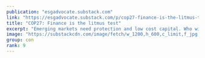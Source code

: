 ```yaml
---
publication: "esgadvocate.substack.com"
link: "https://esgadvocate.substack.com/p/cop27-finance-is-the-litmus-test"
title: "COP27: Finance is the litmus test"
excerpt: "Emerging markets need protection and low cost capital. Who will step up?"
image: "https://substackcdn.com/image/fetch/w_1200,h_600,c_limit,f_jpg,q_auto:good,fl_progressive:steep/https%3A%2F%2Fbucketeer-e05bbc84-baa3-437e-9518-adb32be77984.s3.amazonaws.com%2Fpublic%2Fimages%2F5c94d645-3d6c-4cec-a9e6-4c3c1c1d0efe_1125x750.jpeg"
group: con
rank: 9
---
```


